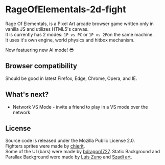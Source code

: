 # RageOfElementals-2d-fight
Rage Of Elementals, is a Pixel Art arcade browser game written only in vanilla JS and utilizes HTML5's canvas.  
It is currently has 2 modes: `1P vs PC` or `1P vs 2P`on the same machine.  
It uses it's own engine, world physics and hitbox mechanism.  
  
Now featuering new AI mode! :sunglasses:  


## Browser compatibility

Should be good in latest Firefox, Edge, Chrome, Opera, and IE.

## What's next?
 - Network VS Mode - invite a friend to play in a VS mode over the network

## License

Source code is released under the Mozilla Public License 2.0.  
Fighters sprites were made by [chierit](https://chierit.itch.io/).  
Some of the UI (bars) were made by [bdragon1727](https://bdragon1727.itch.io/).
Static Background and Parallax Background were made by [Luis Zuno](https://ansimuz.itch.io/) and [Szadi art](https://szadiart.itch.io/).  
